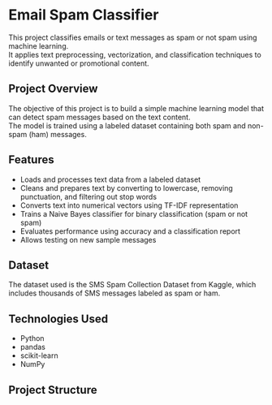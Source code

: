 # Email Spam Classifier

This project classifies emails or text messages as spam or not spam using machine learning.  
It applies text preprocessing, vectorization, and classification techniques to identify unwanted or promotional content.

## Project Overview

The objective of this project is to build a simple machine learning model that can detect spam messages based on the text content.  
The model is trained using a labeled dataset containing both spam and non-spam (ham) messages.

## Features

- Loads and processes text data from a labeled dataset  
- Cleans and prepares text by converting to lowercase, removing punctuation, and filtering out stop words  
- Converts text into numerical vectors using TF-IDF representation  
- Trains a Naive Bayes classifier for binary classification (spam or not spam)  
- Evaluates performance using accuracy and a classification report  
- Allows testing on new sample messages

## Dataset

The dataset used is the SMS Spam Collection Dataset from Kaggle, which includes thousands of SMS messages labeled as spam or ham.

## Technologies Used

- Python  
- pandas  
- scikit-learn  
- NumPy

## Project Structure


